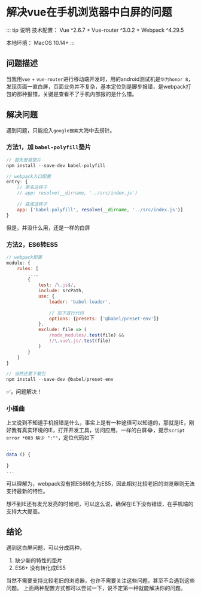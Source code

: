 # 解决vue在手机浏览器中白屏的问题

::: tip 说明
技术配置： Vue ^2.6.7 + Vue-router ^3.0.2 + Webpack ^4.29.5

本地环境： MacOS 10.14+
:::


## 问题描述

当我用`vue` + `vue-router`进行移动端开发时，用的android测试机是`华为honor 8`，发现页面一直白屏，页面业务并不复杂，基本定位到是脚步报错，是webpack打包的那种报错，关键是查看不了手机内部报的是什么错。

## 解决问题

遇到问题，只能投入`google搜索`大海中去捞针。

### 方法1，加 `babel-polyfill`垫片

```js
// 首先安装垫片
npm install --save-dev babel-polyfill

// webpack入口配置
entry: {
    // 原来这样子
    // app: resolve(__dirname, '../src/index.js') 
    
    // 变成这样子
    app: ['babel-polyfill', resolve(__dirname, '../src/index.js')]
}
```

但是，并没什么用，还是一样的白屏

### 方法2，ES6转ES5

```js
// webpack配置
module: {
    rules: [
        ...,
        {
            test: /\.js$/,
            include: srcPath,
            use: {
                loader: 'babel-loader',
                
                // 加下这行代码
                options: {presets: ['@babel/preset-env']}
            },
            exclude: file => (
                /node_modules/.test(file) &&
                !/\.vue\.js/.test(file)
            )
        }
    ]
}

// 当然还要下载包
npm install --save-dev @babel/preset-env
```

✅，问题解决！

### 小插曲

上文说到不知道手机报错是什么，事实上是有一种途径可以知道的，那就是IE，刚好我有真实环境的IE，打开开发工具，访问应用，一样的白屏😂，提示`script error *003 缺少 ":""`，定位代码如下

```js
...
data () {
    
}
...
```

可以理解为，webpack没有把ES6转化为ES5，因此相对比较老旧的浏览器则无法支持最新的特性。

想不到IE还有发光发亮的时候吧，可以这么说，确保在IE下没有错误，在手机端的支持大大提高。

## 结论

遇到这白屏问题，可以分成两种，

1. 缺少新的特性的垫片
1. ES6+ 没有转化成ES5

当然不需要支持比较老旧的浏览器，也许不需要关注这些问题，甚至不会遇到这些问题。
上面两种配置方式都可以尝试一下，说不定第一种就能解决你的问题。



